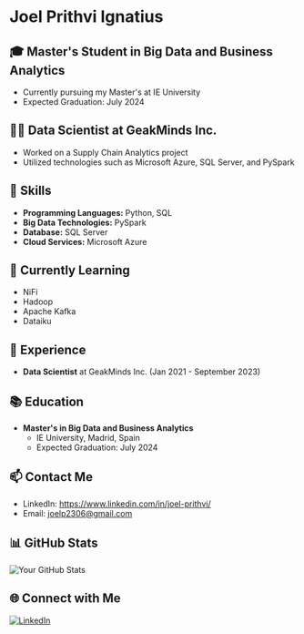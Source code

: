 # Joel Prithvi Ignatius

## 🎓 Master's Student in Big Data and Business Analytics
- Currently pursuing my Master's at IE University
- Expected Graduation: July 2024

## 👨‍💻 Data Scientist at GeakMinds Inc.
- Worked on a Supply Chain Analytics project
- Utilized technologies such as Microsoft Azure, SQL Server, and PySpark
  
## 🚀 Skills
- **Programming Languages:** Python, SQL
- **Big Data Technologies:** PySpark
- **Database:** SQL Server
- **Cloud Services:** Microsoft Azure

## 🌱 Currently Learning
- NiFi
- Hadoop
- Apache Kafka
- Dataiku

## 💼 Experience
- **Data Scientist** at GeakMinds Inc. (Jan 2021 - September 2023)

## 📚 Education
- **Master's in Big Data and Business Analytics**
  - IE University, Madrid, Spain
  - Expected Graduation: July 2024

## 📫 Contact Me
- LinkedIn: https://www.linkedin.com/in/joel-prithvi/
- Email: joelp2306@gmail.com

## 📊 GitHub Stats
![Your GitHub Stats](https://github-readme-stats.vercel.app/api?username=YourUsername&show_icons=true&hide=contribs,prs&theme=radical)

## 🌐 Connect with Me
[![LinkedIn](https://img.shields.io/badge/LinkedIn-YourLinkedIn-blue)](https://www.linkedin.com/in/joel-prithvi/)
